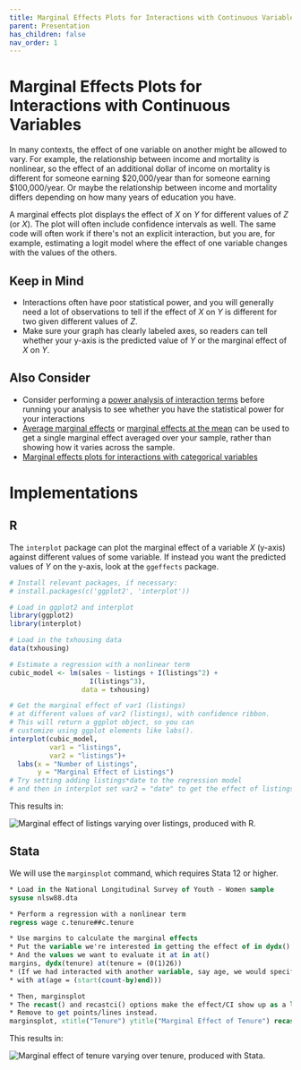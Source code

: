 ```yaml
---
title: Marginal Effects Plots for Interactions with Continuous Variables
parent: Presentation
has_children: false
nav_order: 1
---
```


# Marginal Effects Plots for Interactions with Continuous Variables

In many contexts, the effect of one variable on another might be allowed to vary. For example, the relationship between income and mortality is nonlinear, so the effect of an additional dollar of income on mortality is different for someone earning $20,000/year than for someone earning $100,000/year. Or maybe the relationship between income and mortality differs depending on how many years of education you have.

A marginal effects plot displays the effect of $X$ on $Y$ for different values of $Z$ (or $X$). The plot will often include confidence intervals as well. The same code will often work if there's not an explicit interaction, but you are, for example, estimating a logit model where the effect of one variable changes with the values of the others.

## Keep in Mind

- Interactions often have poor statistical power, and you will generally need a lot of observations to tell if the effect of $X$ on $Y$ is different for two given different values of $Z$.
- Make sure your graph has clearly labeled axes, so readers can tell whether your y-axis is the predicted value of $Y$ or the marginal effect of $X$ on $Y$.

## Also Consider

- Consider performing a [power analysis of interaction terms](https://lost-stats.github.io/Other/power_analysis_for_interactions) before running your analysis to see whether you have the statistical power for your interactions
- [Average marginal effects](https://lost-stats.github.io/Model_Estimation/average_marginal_effects.html) or [marginal effects at the mean](https://lost-stats.github.io/Model_Estimation/marginal_effects_at_the_mean.html) can be used to get a single marginal effect averaged over your sample, rather than showing how it varies across the sample.
- [Marginal effects plots for interactions with categorical variables](https://lost-stats.github.io/Presentation/marginal_effects_plots_for_interactions_with_categorical_variables.html)

# Implementations

## R

The `interplot` package can plot the marginal effect of a variable $X$ (y-axis) against different values of some variable. If instead you want the predicted values of $Y$ on the y-axis, look at the `ggeffects` package.

```r
# Install relevant packages, if necessary:
# install.packages(c('ggplot2', 'interplot'))

# Load in ggplot2 and interplot
library(ggplot2)
library(interplot)

# Load in the txhousing data
data(txhousing)

# Estimate a regression with a nonlinear term
cubic_model <- lm(sales ~ listings + I(listings^2) + 
                    I(listings^3), 
                  data = txhousing)

# Get the marginal effect of var1 (listings)
# at different values of var2 (listings), with confidence ribbon.
# This will return a ggplot object, so you can 
# customize using ggplot elements like labs().
interplot(cubic_model, 
          var1 = "listings",
          var2 = "listings")+
  labs(x = "Number of Listings",
       y = "Marginal Effect of Listings")
# Try setting adding listings*date to the regression model
# and then in interplot set var2 = "date" to get the effect of listings at different values of date
```
This results in:

![Marginal effect of listings varying over listings, produced with R.](https://github.com/LOST-STATS/LOST-STATS.github.io/raw/master/Presentation/Images/Marginal-Effects-Plots-for-Interactions-with-Continuous-Variables/r_marginal_effect_continuous_interaction.png)

## Stata

We will use the `marginsplot` command, which requires Stata 12 or higher.

```stata
* Load in the National Longitudinal Survey of Youth - Women sample
sysuse nlsw88.dta

* Perform a regression with a nonlinear term
regress wage c.tenure##c.tenure

* Use margins to calculate the marginal effects
* Put the variable we're interested in getting the effect of in dydx()
* And the values we want to evaluate it at in at()
margins, dydx(tenure) at(tenure = (0(1)26))
* (If we had interacted with another variable, say age, we would specify similarly, 
* with at(age = (start(count-by)end)))

* Then, marginsplot
* The recast() and recastci() options make the effect/CI show up as a line/area
* Remove to get points/lines instead.
marginsplot, xtitle("Tenure") ytitle("Marginal Effect of Tenure") recast(line) recastci(rarea)
```
This results in:

![Marginal effect of tenure varying over tenure, produced with Stata.](https://github.com/LOST-STATS/LOST-STATS.github.io/raw/master/Presentation/Images/Marginal-Effects-Plots-for-Interactions-with-Continuous-Variables/stata_marginal_effects_continuous_interaction.png)